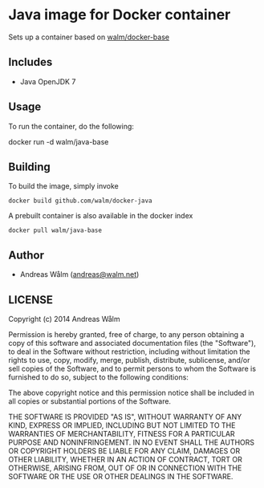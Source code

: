 # Java image for Docker container

Sets up a container based on [walm/docker-base](https://github.com/walm/docker-base)

## Includes

  * Java OpenJDK 7

## Usage

To run the container, do the following:

  docker run -d walm/java-base

## Building

To build the image, simply invoke

    docker build github.com/walm/docker-java

A prebuilt container is also available in the docker index

    docker pull walm/java-base

## Author

  * Andreas Wålm (<andreas@walm.net>)

## LICENSE

Copyright (c) 2014 Andreas Wålm

Permission is hereby granted, free of charge, to any person obtaining a copy
of this software and associated documentation files (the "Software"), to deal
in the Software without restriction, including without limitation the rights
to use, copy, modify, merge, publish, distribute, sublicense, and/or sell
copies of the Software, and to permit persons to whom the Software is
furnished to do so, subject to the following conditions:

The above copyright notice and this permission notice shall be included in
all copies or substantial portions of the Software.

THE SOFTWARE IS PROVIDED "AS IS", WITHOUT WARRANTY OF ANY KIND, EXPRESS OR
IMPLIED, INCLUDING BUT NOT LIMITED TO THE WARRANTIES OF MERCHANTABILITY,
FITNESS FOR A PARTICULAR PURPOSE AND NONINFRINGEMENT. IN NO EVENT SHALL THE
AUTHORS OR COPYRIGHT HOLDERS BE LIABLE FOR ANY CLAIM, DAMAGES OR OTHER
LIABILITY, WHETHER IN AN ACTION OF CONTRACT, TORT OR OTHERWISE, ARISING FROM,
OUT OF OR IN CONNECTION WITH THE SOFTWARE OR THE USE OR OTHER DEALINGS IN
THE SOFTWARE.
